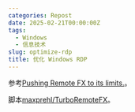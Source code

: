 ```yaml
---
categories: Repost
date: 2025-02-21T00:00:00Z
tags:
  - Windows
  - 信息技术
slug: optimize-rdp
title: 优化 Windows RDP
---
```


参考[Pushing Remote FX to its limits.](https://www.reddit.com/r/sysadmin/comments/fv7d12/pushing_remote_fx_to_its_limits/)。

脚本[maxprehl/TurboRemoteFX](https://github.com/maxprehl/TurboRemoteFX)。
